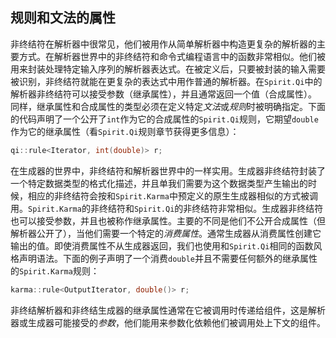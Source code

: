 ## 规则和文法的属性
非终结符在解析器中很常见，他们被用作从简单解析器中构造更复杂的解析器的主要方式。在解析器世界中的非终结符和命令式编程语言中的函数非常相似。他们被用来封装处理特定输入序列的解析器表达式。在被定义后，只要被封装的输入需要被识别，非终结符就能在更复杂的表达式中用作普通的解析器。在`Spirit.Qi`中的解析器非终结符可以接受参数（继承属性），并且通常返回一个值（合成属性）。  
同样，继承属性和合成属性的类型必须在定义特定*文法*或*规则*时被明确指定。下面的代码声明了一个公开了`int`作为它的合成属性的`Spirit.Qi`规则，它期望`double`作为它的继承属性（看`Spirit.Qi`规则章节获得更多信息）：  
``` c++
qi::rule<Iterator, int(double)> r;
```
在生成器的世界中，非终结符和解析器世界中的一样实用。生成器非终结符封装了一个特定数据类型的格式化描述，并且单我们需要为这个数据类型产生输出的时候，相应的非终结符会按和`Spirit.Karma`中预定义的原生生成器相似的方式被调用。`Spirit.Karma`的非终结符和`Spirit.Qi`的非终结符非常相似。生成器非终结符也可以接受参数，并且也被称作继承属性。主要的不同是他们不公开合成属性（但解析器公开了），当他们需要一个特定的*消费属性*。通常生成器从消费属性创建它输出的值。即使消费属性不从生成器返回，我们也使用和`Spirit.Qi`相同的函数风格声明语法。下面的例子声明了一个消费`double`并且不需要任何额外的继承属性的`Spirit.Karma`规则：  
``` c++
karma::rule<OutputIterator, double()> r;
```
非终结解析器和非终结生成器的继承属性通常在它被调用时传递给组件，这是解析器或生成器可能接受的*参数*，他们能用来参数化依赖他们被调用处上下文的组件。  
